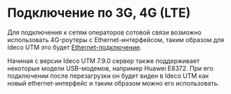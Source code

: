 # Подключение по 3G, 4G \(LTE\)

Для подключения к сетям операторов сотовой связи возможно использовать 4G-роутеры с Ethernet-интерфейсом, таким образом для Ideco UTM это будет [Ethernet-подключение](ethernet-connection.md).

Начиная с версии Ideco UTM 7.9.0 сервер также поддерживает некоторые модели USB-модемов, например Huawei E8372. При его подключении после перезагрузки он будет виден в Ideco UTM как новый ethernet-интерфейс и таким образом можно его использовать.

